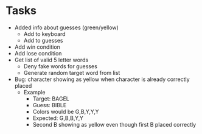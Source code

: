 # Tasks
- Added info about guesses (green/yellow)
  - Add to keyboard
  - Add to guesses
- Add win condition
- Add lose condition
- Get list of valid 5 letter words
    - Deny fake words for guesses
    - Generate random target word from list
- Bug: character showing as yellow when character is already correctly placed
  - Example
    - Target: BAGEL
    - Guess: BIBLE
    - Colors would be G,B,Y,Y,Y
    - Expected: G,B,B,Y,Y
    - Second B showing as yellow even though first B placed correctly